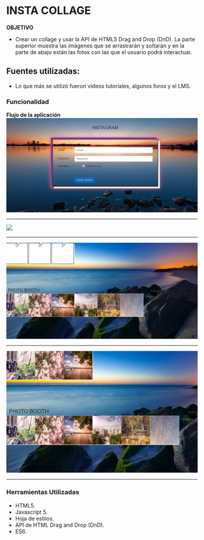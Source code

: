 # INSTA COLLAGE

**OBJETIVO** 
+ Crear un collage y usar la API de HTML5 Drag and Drop (DnD). La parte superior muestra las imágenes que se arrastrarán y soltarán y en la parte de abajo están las fotos con las que el usuario podrá interactuar.

## Fuentes utilizadas:

+ Lo que más se utilizó fueron videos tutoriales, algunos foros y el LMS.

### Funcionalidad

**Flujo de la aplicación**
![](assets/images/img1.jpg)
__________________________________________________________________________________________________

![](assets/images/img2.jpg)
__________________________________________________________________________________________________

![](assets/images/img3.jpg)
__________________________________________________________________________________________________

![](assets/images/img4.jpg)
__________________________________________________________________________________________________


### Herramientas Utilizadas

+ HTML5.
+ Javascript 5.
+ Hoja de estilos.
+ API de HTML Drag and Drop (DnD).
+ ES6.
